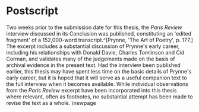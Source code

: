 # Postscript

Two weeks prior to the submission date for this thesis, the *Paris Review* interview discussed in its Conclusion was published, constituting an 'edited fragment' of a 152,000-word transcript.^[Prynne, 'The Art of Poetry', p. 177.] The excerpt includes a substantial discussion of Prynne's early career, including his relationships with Donald Davie, Charles Tomlinson and Cid Corman, and validates many of the judgements made on the basis of archival evidence in the present text. Had the interview been published earlier, this thesis may have spent less time on the basic details of Prynne's early career, but it is hoped that it will serve as a useful companion text to the full interview when it becomes available. While individual observations from the *Paris Review* excerpt have been incorporated into this thesis where relevant, often as footnotes, no substantial attempt has been made to revise the text as a whole.
\newpage

